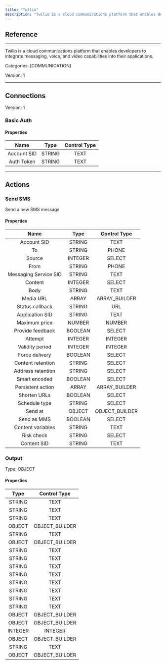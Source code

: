 ```yaml
---
title: "Twilio"
description: "Twilio is a cloud communications platform that enables developers to integrate messaging, voice, and video capabilities into their applications."
---
```

## Reference
<hr />

Twilio is a cloud communications platform that enables developers to integrate messaging, voice, and video capabilities into their applications.


Categories: [COMMUNICATION]


Version: 1

<hr />



## Connections

Version: 1


### Basic Auth

#### Properties

|      Name      |     Type     |     Control Type     |
|:--------------:|:------------:|:--------------------:|
| Account SID | STRING | TEXT  |
| Auth Token | STRING | TEXT  |





<hr />





## Actions


### Send SMS
Send a new SMS message

#### Properties

|      Name      |     Type     |     Control Type     |
|:--------------:|:------------:|:--------------------:|
| Account SID | STRING | TEXT  |
| To | STRING | PHONE  |
| Source | INTEGER | SELECT  |
| From | STRING | PHONE  |
| Messaging Service SID | STRING | TEXT  |
| Content | INTEGER | SELECT  |
| Body | STRING | TEXT  |
| Media URL | ARRAY | ARRAY_BUILDER  |
| Status callback | STRING | URL  |
| Application SID | STRING | TEXT  |
| Maximum price | NUMBER | NUMBER  |
| Provide feedback | BOOLEAN | SELECT  |
| Attempt | INTEGER | INTEGER  |
| Validity period | INTEGER | INTEGER  |
| Force delivery | BOOLEAN | SELECT  |
| Content retention | STRING | SELECT  |
| Address retention | STRING | SELECT  |
| Smart encoded | BOOLEAN | SELECT  |
| Persistent action | ARRAY | ARRAY_BUILDER  |
| Shorten URLs | BOOLEAN | SELECT  |
| Schedule type | STRING | SELECT  |
| Send at | OBJECT | OBJECT_BUILDER  |
| Send as MMS | BOOLEAN | SELECT  |
| Content variables | STRING | TEXT  |
| Risk check | STRING | SELECT  |
| Content SID | STRING | TEXT  |


### Output



Type: OBJECT

#### Properties

|     Type     |     Control Type     |
|:------------:|:--------------------:|
| STRING | TEXT  |
| STRING | TEXT  |
| STRING | TEXT  |
| OBJECT | OBJECT_BUILDER  |
| STRING | TEXT  |
| OBJECT | OBJECT_BUILDER  |
| STRING | TEXT  |
| STRING | TEXT  |
| STRING | TEXT  |
| STRING | TEXT  |
| STRING | TEXT  |
| STRING | TEXT  |
| STRING | TEXT  |
| STRING | TEXT  |
| OBJECT | OBJECT_BUILDER  |
| OBJECT | OBJECT_BUILDER  |
| INTEGER | INTEGER  |
| OBJECT | OBJECT_BUILDER  |
| STRING | TEXT  |
| OBJECT | OBJECT_BUILDER  |





